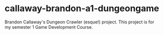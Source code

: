 # callaway-brandon-a1-dungeongame
Brandon Callaway's Dungeon Crawler (esque!) project. This project is for my semester 1 Game Development Course.